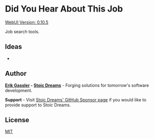 # Did You Hear About This Job

[WebUI Version: 0.10.5](https://github.com/StoicDreams/WebUI)

Job search tools.

## Ideas

*

## Author

**[Erik Gassler](https://www.erikgassler.com) - [Stoic Dreams](https://www.stoicdreams.com)** - Forging solutions for tomorrow's software development.

**Support** - Visit [Stoic Dreams' GitHub Sponsor page](https://github.com/sponsors/StoicDreams) if you would like to provide support to Stoic Dreams.

## License

[MIT](LICENSE)
